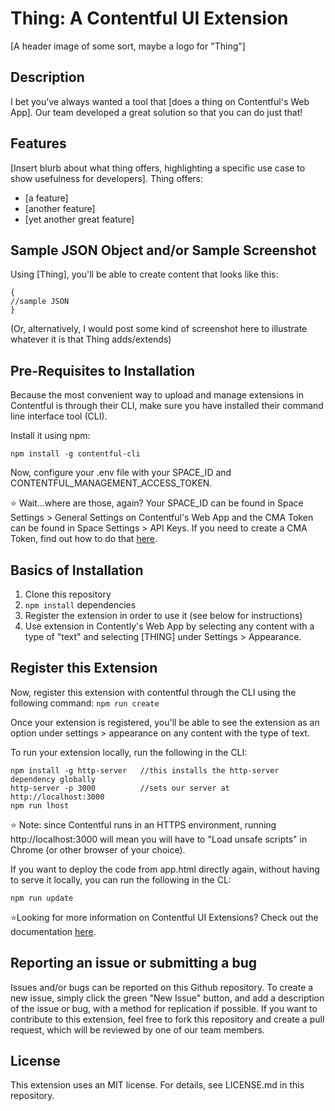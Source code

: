 # Thing: A Contentful UI Extension
[A header image of some sort, maybe a logo for "Thing"]

## Description
I bet you've always wanted a tool that [does a thing on Contentful's Web App]. Our team developed a great solution so that you can do just that!  

## Features
[Insert blurb about what thing offers, highlighting a specific use case to show usefulness for developers]. Thing offers:
- [a feature]
- [another feature]
- [yet another great feature]

## Sample JSON Object and/or Sample Screenshot
Using [Thing], you'll be able to create content that looks like this:
```
{
//sample JSON
}
```
(Or, alternatively, I would post some kind of screenshot here to illustrate whatever it is that Thing adds/extends)

## Pre-Requisites to Installation
Because the most convenient way to upload and manage extensions in Contentful is through their CLI, make sure you have installed their command line interface tool (CLI).

Install it using npm:
```
npm install -g contentful-cli
```
Now, configure your .env file with your SPACE_ID and CONTENTFUL_MANAGEMENT_ACCESS_TOKEN.

⭐️ Wait...where are those, again? Your SPACE_ID can be found in Space Settings > General Settings on Contentful's Web App and the CMA Token can be found in Space Settings > API Keys. If you need to create a CMA Token, find out how to do that [here](https://www.contentful.com/developers/docs/references/authentication/#getting-an-oauth-token).

## Basics of Installation
1. Clone this repository
2. `npm install` dependencies
3. Register the extension in order to use it (see below for instructions)
4. Use extension in Contently's Web App by selecting any content with a type of "text" and selecting [THING] under Settings > Appearance.

## Register this Extension
Now, register this extension with contentful through the CLI using the following command:
 `npm run create`

 Once your extension is registered, you'll be able to see the extension as an option under settings > appearance on any content with the type of text.

To run your extension locally, run the following in the CLI:
```
npm install -g http-server   //this installs the http-server dependency globally
http-server -p 3000          //sets our server at http://localhost:3000
npm run lhost
```
⭐️ Note: since Contentful runs in an HTTPS environment, running http://localhost:3000 will mean you will have to "Load unsafe scripts" in Chrome (or other browser of your choice).

If you want to deploy the code from app.html directly again, without having to serve it locally, you can run the following in the CL:
```
npm run update
```

⭐️Looking for more information on Contentful UI Extensions? Check out the documentation [here](https://www.contentful.com/developers/docs/references/content-management-api/#/reference/ui-extensions).

## Reporting an issue or submitting a bug
Issues and/or bugs can be reported on this Github repository. To create a new issue, simply click the green "New Issue" button, and add a description of the issue or bug, with a method for replication if possible.
If you want to contribute to this extension, feel free to fork this repository and create a pull request, which will be reviewed by one of our team members.

## License
This extension uses an MIT license. For details, see LICENSE.md in this repository.
